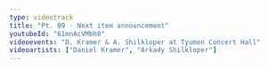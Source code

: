 ```yaml
---
type: videotrack
title: "Pt. 09 - Next item announcement"
youtubeId: "61mnAcVMbh0"
videoevents: "D. Kramer & A. Shilkloper at Tyumen Concert Hall"
videoartists: ["Daniel Kramer", "Arkady Shilkloper"]
---
```

